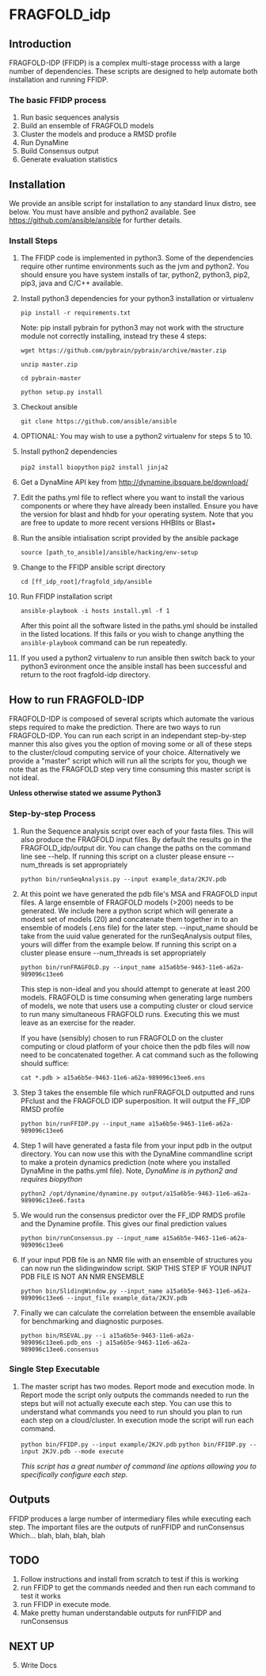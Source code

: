 # FRAGFOLD_idp

## Introduction

FRAGFOLD-IDP (FFIDP) is a complex multi-stage processs with a large number of dependencies.
These scripts are designed to help automate both installation and running FFIDP.

###  The basic FFIDP process

1. Run basic sequences analysis
2. Build an ensemble of FRAGFOLD models
3. Cluster the models and produce a RMSD profile
4. Run DynaMine
5. Build Consensus output
6. Generate evaluation statistics

## Installation

We provide an ansible script for installation to any standard linux distro, see below.
You must have ansible and python2 available. See https://github.com/ansible/ansible for further details.

### Install Steps

1. The FFIDP code is implemented in python3. Some of the dependencies require
other runtime environments such as the jvm and python2. You should ensure you have system installs of tar, python2, python3, pip2, pip3, java and C/C++ available.

2. Install python3 dependencies for your python3 installation or virtualenv

    `pip install -r requirements.txt`

    Note: pip install pybrain for python3 may not work with the structure module
    not correctly installing, instead try these 4 steps:

    `wget https://github.com/pybrain/pybrain/archive/master.zip`

    `unzip master.zip`

    `cd pybrain-master`

    `python setup.py install`

3. Checkout ansible

    `git clone https://github.com/ansible/ansible`

4. OPTIONAL: You may wish to use a python2 virtualenv for steps 5 to 10.  

5. Install python2 dependencies

    `pip2 install biopython`
    `pip2 install jinja2`

6. Get a DynaMine API key from http://dynamine.ibsquare.be/download/

7. Edit the paths.yml file to reflect where you want to install the various
   components or where they have already been installed. Ensure you have the
   version for blast and hhdb for your operating system. Note that you are
   free to update to more recent versions HHBlits or Blast+

8. Run the ansible intialisation script provided by the ansible package

    `source [path_to_ansible]/ansible/hacking/env-setup`

9. Change to the FFIDP ansible script directory

    `cd [ff_idp_root]/fragfold_idp/ansible`

10. Run FFIDP installation script

    `ansible-playbook -i hosts install.yml -f 1`

    After this point all the software listed in the paths.yml should be installed
    in the listed locations. If this fails or you wish to change anything the
    `ansible-playbook` command can be run repeatedly.

11. If you used a python2 virtualenv to run ansible then switch back to
your python3 evironment once the ansible install has been successful and return to the root fragfold-idp directory.

## How to run FRAGFOLD-IDP

FRAGFOLD-IDP is composed of several scripts which automate the various steps
required to make the  prediction. There are two ways to run FRAGFOLD-IDP. You
can run each script in an independant step-by-step manner this also gives you
the option of moving some or all of these steps to the cluster/cloud computing
service of your choice. Alternatively we provide a "master" script which will
run all the scripts for you, though we note that as the FRAGFOLD step very
time consuming this master script is not ideal.

**Unless otherwise stated we assume Python3**

### Step-by-step Process

1. Run the Sequence analysis script over each of your fasta files. This will
also produce the FRAGFOLD input files. By default the results go in the
FRAGFOLD_idp/output dir. You can change the paths on the command line see
--help. If running this script on a cluster please ensure --num_threads is
set appropriately

    `python bin/runSeqAnalysis.py --input example_data/2KJV.pdb`

2. At this point we have generated the pdb file's MSA and FRAGFOLD input files.
A large ensemble of FRAGFOLD models (>200) needs to be generated. We include
here a python script which will generate a modest set of models (20) and
concatenate them together in to an ensemble of models (.ens file) for the later
step. --input_name should be take from the uuid value generated for the
runSeqAnalysis output files, yours will differ from the example below. If
running this script on a cluster please ensure --num_threads is set
appropriately

    `python bin/runFRAGFOLD.py --input_name a15a6b5e-9463-11e6-a62a-989096c13ee6`

    This step is non-ideal and you should attempt to generate at least 200 models.
    FRAGFOLD is time consuming when generating large numbers of models, we note
    that users use a computing cluster or cloud service to run many simultaneous
    FRAGFOLD runs. Executing this we must leave as an exercise for the reader.

    If you have (sensibly) chosen to run FRAGFOLD on the cluster computing or cloud
    platform of your choice then the pdb files will now need to be concatenated
    together. A cat command such as the following should suffice:

    `cat *.pdb > a15a6b5e-9463-11e6-a62a-989096c13ee6.ens`

3. Step 3 takes the ensemble file which runFRAGFOLD outputted and runs PFclust
and the FRAGFOLD IDP superposition. It will output the FF_IDP RMSD profile

    `python bin/runFFIDP.py --input_name a15a6b5e-9463-11e6-a62a-989096c13ee6`

4. Step 1 will have generated a fasta file from your input pdb in the output
    directory. You can now use this with the DynaMine commandline script to
    make a protein dynamics prediction (note where you installed DynaMine in the
    paths.yml file). Note, *DynaMine is in python2 and requires biopython*

    `python2 /opt/dynamine/dynamine.py output/a15a6b5e-9463-11e6-a62a-989096c13ee6.fasta`

5. We would run the consensus predictor over the FF_IDP RMDS profile and the
Dynamine profile. This gives our final prediction values

    `python bin/runConsensus.py --input_name a15a6b5e-9463-11e6-a62a-989096c13ee6`

6. If your input PDB file is an NMR file with an ensemble of structures you
can now run the slidingwindow script. SKIP THIS STEP IF YOUR INPUT PDB FILE
IS NOT AN NMR ENSEMBLE

    `python bin/SlidingWindow.py --input_name a15a6b5e-9463-11e6-a62a-989096c13ee6 --input_file example_data/2KJV.pdb`

7. Finally we can calculate the correlation between the ensemble available
for benchmarking and diagnostic purposes.

    `python bin/RSEVAL.py --i a15a6b5e-9463-11e6-a62a-989096c13ee6.pdb_ens -j a15a6b5e-9463-11e6-a62a-989096c13ee6.consensus`

### Single Step Executable

1. The master script has two modes. Report mode and execution mode. In Report
mode the script only outputs the commands needed to run the steps but will
not actually execute each step. You can use this to understand what commands
you need to run should you plan to run each step on a cloud/cluster. In execution
mode the script will run each command.

    `python bin/FFIDP.py --input example/2KJV.pdb`
    `python bin/FFIDP.py --input 2KJV.pdb --mode execute`

    *This script has a great number of command line options allowing you to
    specifically configure each step.*

## Outputs

FFIDP produces a large number of intermediary files while executing each step.
The important files are the outputs of runFFIDP and runConsensus Which...
blah, blah, blah, blah

## TODO

1. Follow instructions and install from scratch to test if this is working
2. run FFIDP to get the commands needed and then run each command to test it
   works
3. run FFIDP in execute mode.
4. Make pretty human understandable outputs for runFFIDP and runConsensus

## NEXT UP
5. Write Docs

